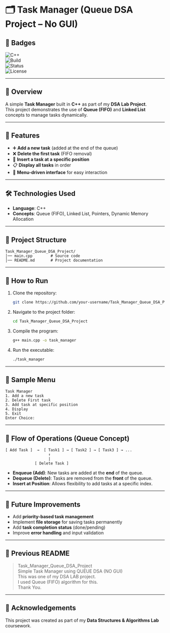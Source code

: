 # 🗂️ Task Manager (Queue DSA Project – No GUI)

## 📛 Badges
![C++](https://img.shields.io/badge/language-C++-blue.svg)  
![Build](https://img.shields.io/badge/build-passing-brightgreen.svg)  
![Status](https://img.shields.io/badge/status-active-success.svg)  
![License](https://img.shields.io/badge/license-MIT-lightgrey.svg)  

---

## 📖 Overview
A simple **Task Manager** built in **C++** as part of my **DSA Lab Project**.  
This project demonstrates the use of **Queue (FIFO)** and **Linked List** concepts to manage tasks dynamically.  

---

## 🚀 Features
- ➕ **Add a new task** (added at the end of the queue)  
- ❌ **Delete the first task** (FIFO removal)  
- 📌 **Insert a task at a specific position**  
- 📋 **Display all tasks** in order  
- 🧾 **Menu-driven interface** for easy interaction  

---

## 🛠️ Technologies Used
- **Language**: C++  
- **Concepts**: Queue (FIFO), Linked List, Pointers, Dynamic Memory Allocation  

---

## 📂 Project Structure
```
Task_Manager_Queue_DSA_Project/
│── main.cpp        # Source code
│── README.md       # Project documentation
```

---

## 📖 How to Run
1. Clone the repository:
   ```bash
   git clone https://github.com/your-username/Task_Manager_Queue_DSA_Project.git
   ```
2. Navigate to the project folder:
   ```bash
   cd Task_Manager_Queue_DSA_Project
   ```
3. Compile the program:
   ```bash
   g++ main.cpp -o task_manager
   ```
4. Run the executable:
   ```bash
   ./task_manager
   ```

---

## 📸 Sample Menu
```
Task Manager
1. Add a new task
2. Delete First task
3. Add task at specific position
4. Display
5. Exit
Enter Choice:
```

---

## 🔄 Flow of Operations (Queue Concept)

```
[ Add Task ]  →  [ Task1 ] → [ Task2 ] → [ Task3 ] → ...
                   ↑
                   |
             [ Delete Task ]
```

- **Enqueue (Add)**: New tasks are added at the **end** of the queue.  
- **Dequeue (Delete)**: Tasks are removed from the **front** of the queue.  
- **Insert at Position**: Allows flexibility to add tasks at a specific index.  

---

## 🔮 Future Improvements
- Add **priority-based task management**  
- Implement **file storage** for saving tasks permanently  
- Add **task completion status** (done/pending)  
- Improve **error handling** and input validation  

---

## 📝 Previous README
> Task_Manager_Queue_DSA_Project  
> Simple Task Manager using QUEUE DSA (NO GUI)  
> This was one of my DSA LAB project.  
> I used Queue (FIFO) algorithm for this.  
> Thank You.  

---

## 🙌 Acknowledgements
This project was created as part of my **Data Structures & Algorithms Lab** coursework.  

